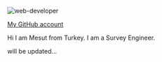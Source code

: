 ![web-developer](https://user-images.githubusercontent.com/59531743/71879096-87cefc80-312d-11ea-87d8-c6a3c2425678.gif)

[My GitHub account](github.com/MesutBE)

Hi I am Mesut from Turkey. I am a Survey Engineer.

will be updated...
